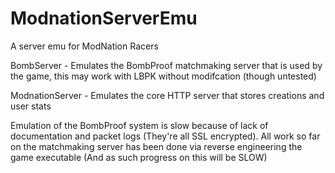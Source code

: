 # ModnationServerEmu
A server emu for ModNation Racers

BombServer - Emulates the BombProof matchmaking server that is used by the game, this may work with LBPK without modifcation (though untested)

ModnationServer - Emulates the core HTTP server that stores creations and user stats

Emulation of the BombProof system is slow because of lack of documentation and packet logs (They're all SSL encrypted). All work so far on the matchmaking server has been done via reverse engineering the game executable (And as such progress on this will be SLOW)
